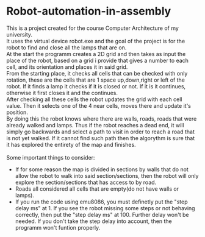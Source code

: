 # Robot-automation-in-assembly
This is a project created for the course Computer Architecture of my university. <br />
It uses the virtual device robot.exe and the goal of the project is for the robot to find and close all the lamps that are on.<br />
At the start the programm creates a 2D grid and then takes as input the place of the robot, based on a grid i provide that gives a number to each cell, and its orientation and places it in said grid.<br />
From the starting place, it checks all cells that can be checked with only rotation, these are the cells that are 1 space up,down,right or left of the robot. If it finds a lamp it checks if it is closed or not. If it is it continues, otherwise it first closes it and the continues.<br />
After checking all these cells the robot updates the grid with each cell value. Then it selects one of the 4 near cells, moves there and update it's position. <br />
By doing this the robot knows where there are walls, roads, roads that were already walked and lamps. Thus if the robot reaches a dead end, it will simply go backwards and select a path to visit in order to reach a road that is not yet walked. If it cannot find such path then the algorythm is sure that it has explored the entirety of the map and finishes.<br /><br />
Some important things to consider: <br />
- If for some reason the map is divided in sections by walls that do not allow the robot to walk into said section/sections, then the robot will only explore the section/sections that has access to by road.<br />
- Roads all considered all cells that are empty(do not have walls or lamps).<br />
- If you run the code using emu8086, you must definetly put the "step delay ms" at 1. If you see the robot missing some steps or not behaving correctly, then put the "step delay ms" at 100. Further delay won't be needed. If you don't take the step delay into account, then the programm won't funtion properly.
